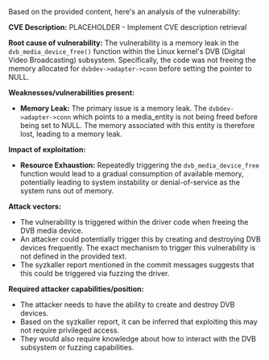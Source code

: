 Based on the provided content, here's an analysis of the vulnerability:

**CVE Description:** PLACEHOLDER - Implement CVE description retrieval

**Root cause of vulnerability:**
The vulnerability is a memory leak in the `dvb_media_device_free()` function within the Linux kernel's DVB (Digital Video Broadcasting) subsystem. Specifically, the code was not freeing the memory allocated for `dvbdev->adapter->conn` before setting the pointer to NULL.

**Weaknesses/vulnerabilities present:**
- **Memory Leak:** The primary issue is a memory leak.  The `dvbdev->adapter->conn` which points to a media_entity is not being freed before being set to NULL. The memory associated with this entity is therefore lost, leading to a memory leak.

**Impact of exploitation:**
- **Resource Exhaustion:** Repeatedly triggering the `dvb_media_device_free` function would lead to a gradual consumption of available memory, potentially leading to system instability or denial-of-service as the system runs out of memory.

**Attack vectors:**
- The vulnerability is triggered within the driver code when freeing the DVB media device.
- An attacker could potentially trigger this by creating and destroying DVB devices frequently. The exact mechanism to trigger this vulnerability is not defined in the provided text.
- The syzkaller report mentioned in the commit messages suggests that this could be triggered via fuzzing the driver.

**Required attacker capabilities/position:**
- The attacker needs to have the ability to create and destroy DVB devices. 
- Based on the syzkaller report, it can be inferred that exploiting this may not require privileged access.
- They would also require knowledge about how to interact with the DVB subsystem or fuzzing capabilities.